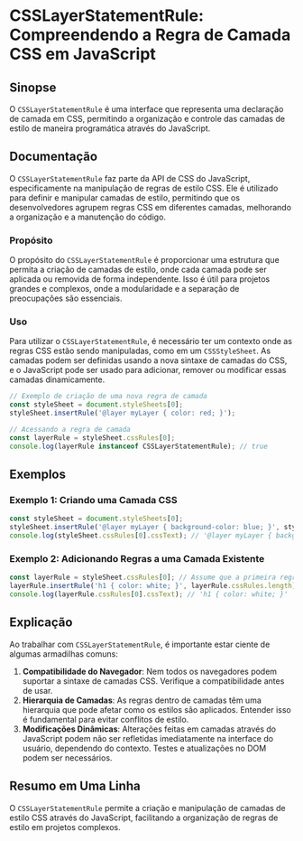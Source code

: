 <!--
Meta Description: # CSSLayerStatementRule: Compreendendo a Regra de Camada CSS em JavaScript ## Sinopse O `CSSLayerStatementRule` é uma interface que representa uma dec...
Meta Keywords: camadas, css, javascript, uma, csslayerstatementrule
-->

# CSSLayerStatementRule: Compreendendo a Regra de Camada CSS em JavaScript

## Sinopse
O `CSSLayerStatementRule` é uma interface que representa uma declaração de camada em CSS, permitindo a organização e controle das camadas de estilo de maneira programática através do JavaScript.

## Documentação
O `CSSLayerStatementRule` faz parte da API de CSS do JavaScript, especificamente na manipulação de regras de estilo CSS. Ele é utilizado para definir e manipular camadas de estilo, permitindo que os desenvolvedores agrupem regras CSS em diferentes camadas, melhorando a organização e a manutenção do código.

### Propósito
O propósito do `CSSLayerStatementRule` é proporcionar uma estrutura que permita a criação de camadas de estilo, onde cada camada pode ser aplicada ou removida de forma independente. Isso é útil para projetos grandes e complexos, onde a modularidade e a separação de preocupações são essenciais.

### Uso
Para utilizar o `CSSLayerStatementRule`, é necessário ter um contexto onde as regras CSS estão sendo manipuladas, como em um `CSSStyleSheet`. As camadas podem ser definidas usando a nova sintaxe de camadas do CSS, e o JavaScript pode ser usado para adicionar, remover ou modificar essas camadas dinamicamente.

```javascript
// Exemplo de criação de uma nova regra de camada
const styleSheet = document.styleSheets[0];
styleSheet.insertRule('@layer myLayer { color: red; }');

// Acessando a regra de camada
const layerRule = styleSheet.cssRules[0];
console.log(layerRule instanceof CSSLayerStatementRule); // true
```

## Exemplos
### Exemplo 1: Criando uma Camada CSS
```javascript
const styleSheet = document.styleSheets[0];
styleSheet.insertRule('@layer myLayer { background-color: blue; }', styleSheet.cssRules.length);
console.log(styleSheet.cssRules[0].cssText); // '@layer myLayer { background-color: blue; }'
```

### Exemplo 2: Adicionando Regras a uma Camada Existente
```javascript
const layerRule = styleSheet.cssRules[0]; // Assume que a primeira regra é uma camada
layerRule.insertRule('h1 { color: white; }', layerRule.cssRules.length);
console.log(layerRule.cssRules[0].cssText); // 'h1 { color: white; }'
```

## Explicação
Ao trabalhar com `CSSLayerStatementRule`, é importante estar ciente de algumas armadilhas comuns:

1. **Compatibilidade do Navegador**: Nem todos os navegadores podem suportar a sintaxe de camadas CSS. Verifique a compatibilidade antes de usar.
2. **Hierarquia de Camadas**: As regras dentro de camadas têm uma hierarquia que pode afetar como os estilos são aplicados. Entender isso é fundamental para evitar conflitos de estilo.
3. **Modificações Dinâmicas**: Alterações feitas em camadas através do JavaScript podem não ser refletidas imediatamente na interface do usuário, dependendo do contexto. Testes e atualizações no DOM podem ser necessários.

## Resumo em Uma Linha
O `CSSLayerStatementRule` permite a criação e manipulação de camadas de estilo CSS através do JavaScript, facilitando a organização de regras de estilo em projetos complexos.